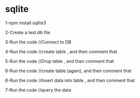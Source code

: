 # sqlite
1-npm install sqlite3

2-Create a test.db file

3-Run the code //Connect to DB

4-Run the code //create table , and then comment that

5-Run the code //Drop table , and then comment that

6-Run the code //create table (again), and then comment that

6-Run the code //Insert data into table , and then comment that

7-Run the code //query the data
